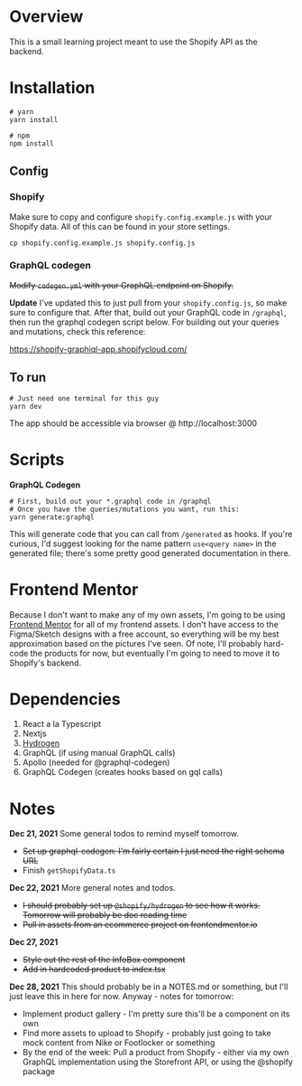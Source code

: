 # Overview
This is a small learning project meant to use the Shopify API as the backend.

# Installation
```
# yarn
yarn install

# npm
npm install
```

## Config
### Shopify
Make sure to copy and configure `shopify.config.example.js` with your Shopify
data. All of this can be found in your store settings.
```
cp shopify.config.example.js shopify.config.js
```
### GraphQL codegen
~~Modify `codegen.yml` with your GraphQL endpoint on Shopify.~~

**Update** I've updated this to just pull from your `shopify.config.js`, so 
make sure to configure that. After that, build out your GraphQL code in 
`/graphql`, then run the graphql codegen script below. For building out your
queries and mutations, check this reference:

https://shopify-graphiql-app.shopifycloud.com/

## To run
```
# Just need one terminal for this guy
yarn dev
```

The app should be accessible via browser @ http://localhost:3000

# Scripts
**GraphQL Codegen**
```
# First, build out your *.graphql code in /graphql
# Once you have the queries/mutations you want, run this:
yarn generate:graphql
```
This will generate code that you can call from `/generated` as hooks. If you're
curious, I'd suggest looking for the name pattern `use<query name>` in the 
generated file; there's some pretty good generated documentation in there.

# Frontend Mentor
Because I don't want to make any of my own assets, I'm going to be using
[Frontend Mentor](https://www.frontendmentor.io/challenges/ecommerce-product-page-UPsZ9MJp6) for all of my frontend assets. I don't have
access to the Figma/Sketch designs with a free account, so everything will be my
best approximation based on the pictures I've seen. Of note, I'll probably
hard-code the products for now, but eventually I'm going to need to move it to
Shopify's backend.

# Dependencies 
1. React a la Typescript
2. Nextjs
3. [Hydrogen](https://shopify.dev/custom-storefronts/hydrogen/getting-started/create)
4. GraphQL (if using manual GraphQL calls)
  1. Apollo (needed for @graphql-codegen)
  2. GraphQL Codegen (creates hooks based on gql calls)

# Notes
**Dec 21, 2021** Some general todos to remind myself tomorrow.
- ~~Set up graphql-codegen: I'm fairly certain I just need the right schema URL~~
- Finish `getShopifyData.ts`

**Dec 22, 2021** More general notes and todos.
- ~~I should probably set up `@shopify/hydrogen` to see how it works. Tomorrow
will probably be doc reading time~~
- ~~Pull in assets from an ecommerce project on frontendmentor.io~~

**Dec 27, 2021**
- ~~Style out the rest of the InfoBox component~~
- ~~Add in hardcoded product to index.tsx~~

**Dec 28, 2021** This should probably be in a NOTES.md or something, but I'll
just leave this in here for now. Anyway - notes for tomorrow:
- Implement product gallery - I'm pretty sure this'll be a component on its own
- Find more assets to upload to Shopify - probably just going to take mock 
content from Nike or Footlocker or something
- By the end of the week: Pull a product from Shopify - either via my own
GraphQL implementation using the Storefront API, or using the @shopify package